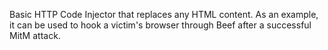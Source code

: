 Basic HTTP Code Injector that replaces any HTML content.
As an example, it can be used to hook a victim's browser through Beef after a successful MitM attack.
